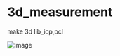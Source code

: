# 3d_measurement
make 3d lib_icp,pcl

![image](https://github.com/CVKim/3d_measurement/assets/90014998/953169c7-a970-4c15-b404-7c483c2922c6)

